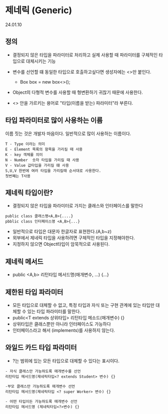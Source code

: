 # 제네릭 (Generic)
24.01.10
## 정의
- 결정되지 않은 타입을 파라미터로 처리하고 실제 사용할 때 파라미터를 구체적인 타입으로 대체시키는 기능
- 변수를 선언할 떄 동일한 타입으로 호출하고싶다면 생성자에는 <>만 붙인다.
  - Box<String> box = new box<>();

- Object의 다형적 변수를 사용할 때 형변환하기 귀찮기 때문에 사용한다.
- <> 안을 가르키는 용어로 "타입(이름을 받는) 파라미터"라 부른다.

## 타입 파라미터로 많이 사용하는 이름
이름 짓는 것은 개발자 마음이다.
일반적으로 많이 사용하는 이름이다.
```
T - Type 이라는 의미
E - Element 목록의 항목을 가리킬 때 사용
K - key 객체를 의미
N - Number  숫자 타입을 가리킬 때 사용
V - Value 값타입을 가리킬 떄 사용
S,U,V 한번에 여러 타입을 가리킬때 순서대로 사용한다.
첫번째는 T사용
```

## 제네릭 타입이란?
- 결정되지 않은 타입을 파라미터로 가지는 클래스와 인터페이스를 말한다
```
public class 클래스명<A,B>{....}
pbblic class 인터페이스명 <A,B>{...}
```
- 일반적으로 타입은 대문자 한글자로 표현한다.(A,b~z)
- 외부에서 제네릭 타입을 사용하려면 구체적인 타입을 지정해야한다.
- 지정하지 않으면 Object타입이 암묵적으로 사용된다.

## 제네릭 메서드
- public <A,b> 리턴타입 메서드명(매개변수, ...) {...}

## 제한된 타입 파라미터
- 모든 타입으로 대체할 수 없고, 특정 타입과 자식 또는 구현 관계에 있는 타입만 대체할 수 있는 타입 파라미터를 말한다.
- public<T extends 상위타입> 리턴타입 메소드(매개변수) {}
- 상위타입은 클래스뿐만 아니라 인터페이스도 가능하다
- 인터페이스라고 해서 (implements)를 사용하지 않는다.

## 와일드 카드 타입 파라미터
- ?는 범위에 있는 모든 타입으로 대체할 수 있다는 표시이다. 
```
- 자식 클래스만 가능하도록 매개변수를 선언
리턴타입 메서드명(제네릭타입<? extends Student> 변수) {}

-부모 클래스만 가능하도록 매개변수 선언
리턴타입 메서드명(제네릭타입 <? super Worker> 변수) {}

- 어떤 타입이든 가능하도록 매개변수 선언
리턴타입 메서드명 (제네릭타입<?>변수) {}
```